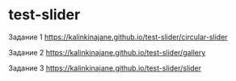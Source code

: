 # test-slider
Задание 1
https://kalinkinajane.github.io/test-slider/circular-slider

Задание 2
https://kalinkinajane.github.io/test-slider/gallery

Задание 3
https://kalinkinajane.github.io/test-slider/slider

